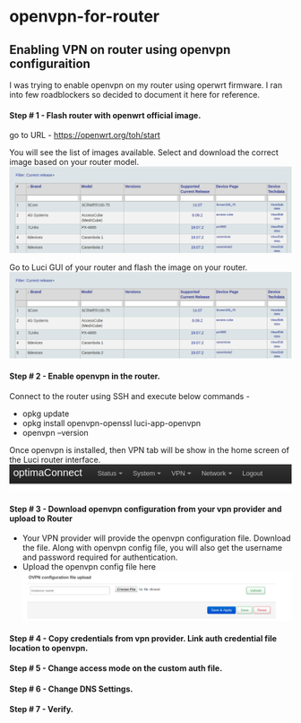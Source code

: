 # openvpn-for-router
## Enabling VPN on router using openvpn configuraition

I was trying to enable openvpn on my router using operwrt firmware. I ran into few roadblockers so decided to document it here for reference.

#### Step # 1 - Flash router with openwrt official image.

go to URL - https://openwrt.org/toh/start

You will see the list of images available. Select and download the correct image based on your router model.
![GitHub Logo](https://github.com/vikasmca05/openvpn-for-router/blob/master/Screenshot%20from%202020-04-20%2000-04-41.png)


Go to Luci GUI of your router and flash the image on your router.
![GitHub Logo](https://github.com/vikasmca05/openvpn-for-router/blob/master/Screenshot%20from%202020-04-20%2000-04-41.png)


#### Step # 2 - Enable openvpn in the router.
Connect to the router using SSH and execute below commands - 

* opkg update
* opkg install openvpn-openssl luci-app-openvpn
* openvpn –version

Once openvpn is installed, then VPN tab will be show in the home screen of the Luci router interface.
![GitHub Logo](https://github.com/vikasmca05/openvpn-for-router/blob/master/VPNOption.png)


#### Step # 3 - Download openvpn configuration from your vpn provider and upload to Router

 * Your VPN provider will provide the openvpn configuration file. Download the file. Along with openvpn config file, you will also get the username and password required for authentication.
 * Upload the openvpn config file here
![GitHub Logo](https://github.com/vikasmca05/openvpn-for-router/blob/master/UploadOpenVPNConfigFile.png)


#### Step # 4 - Copy credentials from vpn provider. Link auth credential file location to openvpn.


#### Step # 5 - Change access mode on the custom auth file.

#### Step # 6 - Change DNS Settings.

#### Step # 7 - Verify.
